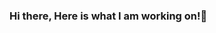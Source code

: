 ### Hi there, Here is what I am working on!👋

<!--
**FredHe22/FredHe22** is a ✨ _special_ ✨ repository because its `README.md` (this file) appears on your GitHub profile.

Here are some ideas to get you started:

- 🔭 I’m currently working on a Project:Neighbourhood Crime Rates In Toronto 
- 🌱 I’m currently learning SQL, TABLEAU and other data analytic tools
- 🤔 I’m looking for help with getting a data analyst job
- 💬 Ask me about Anything!!
- 📫 How to reach me: 📧frexho@gmail.com
- 😄 Pronouns: He/Him
- ⚡ Fun fact: Love cooking
-->
